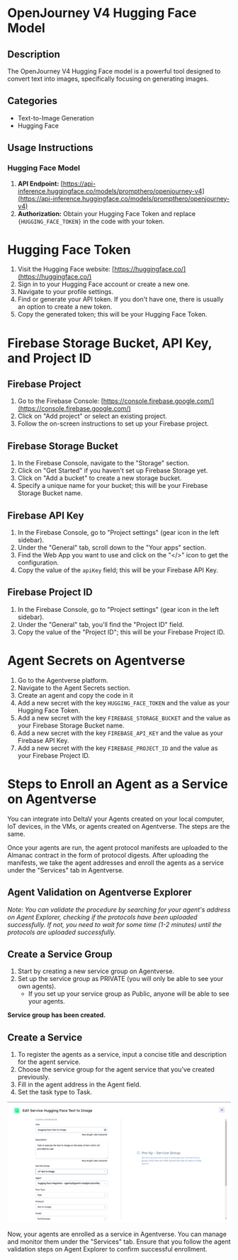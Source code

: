 # OpenJourney V4 Hugging Face Model

## Description
The OpenJourney V4 Hugging Face model is a powerful tool designed to convert text into images, specifically focusing on generating images.

## Categories
- Text-to-Image Generation
- Hugging Face

## Usage Instructions

### Hugging Face Model
1. **API Endpoint:** [https://api-inference.huggingface.co/models/prompthero/openjourney-v4](https://api-inference.huggingface.co/models/prompthero/openjourney-v4)
2. **Authorization:** Obtain your Hugging Face Token and replace `{HUGGING_FACE_TOKEN}` in the code with your token.

# Hugging Face Token

1. Visit the Hugging Face website: [https://huggingface.co/](https://huggingface.co/)
2. Sign in to your Hugging Face account or create a new one.
3. Navigate to your profile settings.
4. Find or generate your API token. If you don't have one, there is usually an option to create a new token.
5. Copy the generated token; this will be your Hugging Face Token.

# Firebase Storage Bucket, API Key, and Project ID

## Firebase Project

1. Go to the Firebase Console: [https://console.firebase.google.com/](https://console.firebase.google.com/)
2. Click on "Add project" or select an existing project.
3. Follow the on-screen instructions to set up your Firebase project.

## Firebase Storage Bucket

1. In the Firebase Console, navigate to the "Storage" section.
2. Click on "Get Started" if you haven't set up Firebase Storage yet.
3. Click on "Add a bucket" to create a new storage bucket.
4. Specify a unique name for your bucket; this will be your Firebase Storage Bucket name.

## Firebase API Key

1. In the Firebase Console, go to "Project settings" (gear icon in the left sidebar).
2. Under the "General" tab, scroll down to the "Your apps" section.
3. Find the Web App you want to use and click on the "</>" icon to get the configuration.
4. Copy the value of the `apiKey` field; this will be your Firebase API Key.

## Firebase Project ID

1. In the Firebase Console, go to "Project settings" (gear icon in the left sidebar).
2. Under the "General" tab, you'll find the "Project ID" field.
3. Copy the value of the "Project ID"; this will be your Firebase Project ID.

# Agent Secrets on Agentverse

1. Go to the Agentverse platform.
2. Navigate to the Agent Secrets section.
3. Create an agent and copy the code in it
4. Add a new secret with the key `HUGGING_FACE_TOKEN` and the value as your Hugging Face Token.
5. Add a new secret with the key `FIREBASE_STORAGE_BUCKET` and the value as your Firebase Storage Bucket name.
6. Add a new secret with the key `FIREBASE_API_KEY` and the value as your Firebase API Key.
7. Add a new secret with the key `FIREBASE_PROJECT_ID` and the value as your Firebase Project ID.

# Steps to Enroll an Agent as a Service on Agentverse

You can integrate into DeltaV your Agents created on your local computer, IoT devices, in the VMs, or agents created on Agentverse. The steps are the same.

Once your agents are run, the agent protocol manifests are uploaded to the Almanac contract in the form of protocol digests. After uploading the manifests, we take the agent addresses and enroll the agents as a service under the "Services" tab in Agentverse.

## Agent Validation on Agentverse Explorer
*Note: You can validate the procedure by searching for your agent's address on Agent Explorer, checking if the protocols have been uploaded successfully. If not, you need to wait for some time (1-2 minutes) until the protocols are uploaded successfully.*

## Create a Service Group

1. Start by creating a new service group on Agentverse.
2. Set up the service group as PRIVATE (you will only be able to see your own agents).
   - If you set up your service group as Public, anyone will be able to see your agents.

**Service group has been created.**

## Create a Service

1. To register the agents as a service, input a concise title and description for the agent service.
2. Choose the service group for the agent service that you've created previously.
3. Fill in the agent address in the Agent field.
4. Set the task type to Task.

![Image](./image.png)

Now, your agents are enrolled as a service in Agentverse. You can manage and monitor them under the "Services" tab. Ensure that you follow the agent validation steps on Agent Explorer to confirm successful enrollment.


